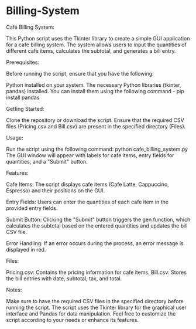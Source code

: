 # Billing-System


Café Billing System:

This Python script uses the Tkinter library to create a simple GUI application for a cafe billing system. The system allows users to input the quantities of different cafe items, calculates the subtotal, and generates a bill entry.

Prerequisites:

Before running the script, ensure that you have the following:

Python installed on your system.
The necessary Python libraries (tkinter, pandas) installed. You can install them using the following command - pip install pandas

Getting Started:

Clone the repository or download the script.
Ensure that the required CSV files (Pricing.csv and Bill.csv) are present in the specified directory (Files).

Usage:

Run the script using the following command:
python cafe_billing_system.py
The GUI window will appear with labels for cafe items, entry fields for quantities, and a "Submit" button.

Features:

Cafe Items: The script displays cafe items (Cafe Latte, Cappuccino, Espresso) and their positions on the GUI.

Entry Fields: Users can enter the quantities of each cafe item in the provided entry fields.

Submit Button: Clicking the "Submit" button triggers the gen function, which calculates the subtotal based on the entered quantities and updates the bill CSV file.

Error Handling: If an error occurs during the process, an error message is displayed in red.

Files:

Pricing.csv: Contains the pricing information for cafe items.
Bill.csv: Stores the bill entries with date, subtotal, tax, and total.


Notes:

Make sure to have the required CSV files in the specified directory before running the script.
The script uses the Tkinter library for the graphical user interface and Pandas for data manipulation.
Feel free to customize the script according to your needs or enhance its features.
